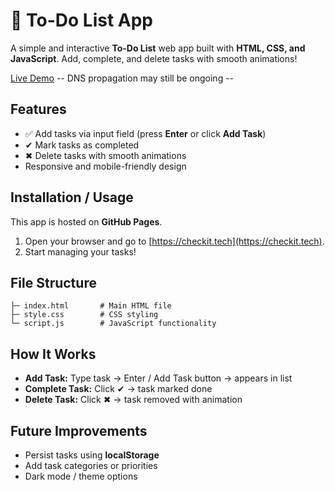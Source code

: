 # 📝 To-Do List App

A simple and interactive **To-Do List** web app built with **HTML, CSS, and JavaScript**. Add, complete, and delete tasks with smooth animations!

[Live Demo](https://checkit.tech) -- DNS propagation may still be ongoing --

## Features

* ✅ Add tasks via input field (press **Enter** or click **Add Task**)
* ✔ Mark tasks as completed
* ✖ Delete tasks with smooth animations
* Responsive and mobile-friendly design

## Installation / Usage

This app is hosted on **GitHub Pages**.

1. Open your browser and go to [https://checkit.tech](https://checkit.tech).
2. Start managing your tasks!

## File Structure

```
├─ index.html       # Main HTML file
├─ style.css        # CSS styling
└─ script.js        # JavaScript functionality
```

## How It Works

* **Add Task:** Type task → Enter / Add Task button → appears in list
* **Complete Task:** Click ✔ → task marked done
* **Delete Task:** Click ✖ → task removed with animation

## Future Improvements

* Persist tasks using **localStorage**
* Add task categories or priorities
* Dark mode / theme options
